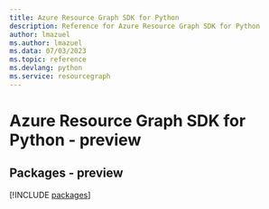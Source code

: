 ```yaml
---
title: Azure Resource Graph SDK for Python
description: Reference for Azure Resource Graph SDK for Python
author: lmazuel
ms.author: lmazuel
ms.data: 07/03/2023
ms.topic: reference
ms.devlang: python
ms.service: resourcegraph
---
```

# Azure Resource Graph SDK for Python - preview
## Packages - preview
[!INCLUDE [packages](resource-graph-index.md)]